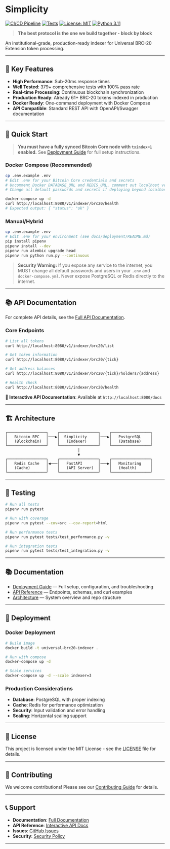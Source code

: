 # Simplicity

[![CI/CD Pipeline](https://github.com/The-Universal-BRC-20-Extension/simplicity/actions/workflows/ci.yml/badge.svg)](https://github.com/The-Universal-BRC-20-Extension/simplicity/actions/workflows/ci.yml)
[![Tests](https://img.shields.io/badge/tests-379%20passing-brightgreen)](https://github.com/The-Universal-BRC20-Extension/simplicity)
[![License: MIT](https://img.shields.io/badge/License-MIT-yellow.svg)](https://opensource.org/licenses/MIT)
[![Python 3.11](https://img.shields.io/badge/python-3.11-blue.svg)](https://www.python.org/downloads/release/python-3110/)

> **The best protocol is the one we build together - block by block**

An institutional-grade, production-ready indexer for Universal BRC-20 Extension token processing.

---

## 🚀 **Key Features**
- **High Performance**: Sub-20ms response times
- **Well Tested**: 379+ comprehensive tests with 100% pass rate
- **Real-time Processing**: Continuous blockchain synchronization
- **Production Ready**: Already 61+ BRC-20 tokens indexed in production
- **Docker Ready**: One-command deployment with Docker Compose
- **API Compatible**: Standard REST API with OpenAPI/Swagger documentation

---

## 🚀 Quick Start

> **You must have a fully synced Bitcoin Core node with `txindex=1` enabled.**
> See [Deployment Guide](docs/deployment/README.md) for full setup instructions.

### Docker Compose (Recommended)
```bash
cp .env.example .env
# Edit .env for your Bitcoin Core credentials and secrets
# Uncomment Docker DATABASE_URL and REDIS_URL, comment out localhost versions
# Change all default passwords and secrets if deploying beyond localhost

docker-compose up -d
curl http://localhost:8080/v1/indexer/brc20/health
# Expected output: { "status": "ok" }
```

### Manual/Hybrid
```bash
cp .env.example .env
# Edit .env for your environment (see docs/deployment/README.md)
pip install pipenv
pipenv install --dev
pipenv run alembic upgrade head
pipenv run python run.py --continuous
```

> **Security Warning:**
> If you expose any service to the internet, you MUST change all default passwords and users in your `.env` and `docker-compose.yml`. Never expose PostgreSQL or Redis directly to the internet.

---

## 📚 **API Documentation**

For complete API details, see the [Full API Documentation](./docs/api/README.md).

### Core Endpoints

```bash
# List all tokens
curl http://localhost:8080/v1/indexer/brc20/list

# Get token information
curl http://localhost:8080/v1/indexer/brc20/{tick}

# Get address balances
curl http://localhost:8080/v1/indexer/brc20/{tick}/holders/{address}

# Health check
curl http://localhost:8080/v1/indexer/brc20/health
```

**📖 Interactive API Documentation**: Available at `http://localhost:8080/docs`

---

## 🏗️ **Architecture**

```
┌─────────────────┐    ┌─────────────────┐    ┌─────────────────┐
│   Bitcoin RPC   │───▶│  Simplicity     │───▶│   PostgreSQL    │
│   (Blockchain)  │    │   (Indexer)     │    │   (Database)    │
└─────────────────┘    └─────────────────┘    └─────────────────┘
                                │
                                ▼
┌─────────────────┐    ┌─────────────────┐    ┌─────────────────┐
│   Redis Cache   │◀───│   FastAPI       │───▶│   Monitoring    │
│   (Cache)       │    │   (API Server)  │    │   (Health)      │
└─────────────────┘    └─────────────────┘    └─────────────────┘
```

---

## 🧪 **Testing**

```bash
# Run all tests
pipenv run pytest

# Run with coverage
pipenv run pytest --cov=src --cov-report=html

# Run performance tests
pipenv run pytest tests/test_performance.py -v

# Run integration tests
pipenv run pytest tests/test_integration.py -v
```

---

## 📚 Documentation
- [Deployment Guide](docs/deployment/README.md) — Full setup, configuration, and troubleshooting
- [API Reference](docs/api/README.md) — Endpoints, schemas, and curl examples
- [Architecture](docs/architecture/README.md) — System overview and repo structure

---

## 🔄 **Deployment**

### Docker Deployment
```bash
# Build image
docker build -t universal-brc20-indexer .

# Run with compose
docker-compose up -d

# Scale services
docker-compose up -d --scale indexer=3
```

### Production Considerations
- **Database**: PostgreSQL with proper indexing
- **Cache**: Redis for performance optimization
- **Security**: Input validation and error handling
- **Scaling**: Horizontal scaling support

---

## 📄 **License**

This project is licensed under the MIT License - see the [LICENSE](LICENSE) file for details.

---

## 🤝 **Contributing**

We welcome contributions! Please see our [Contributing Guide](CONTRIBUTING.md) for details.

---

## 📞 **Support**

- **Documentation**: [Full Documentation](docs/)
- **API Reference**: [Interactive API Docs](http://localhost:8080/docs)
- **Issues**: [GitHub Issues](https://github.com/The-Universal-BRC-20-Extension/simplicity/issues)
- **Security**: [Security Policy](SECURITY.md)

--- 
